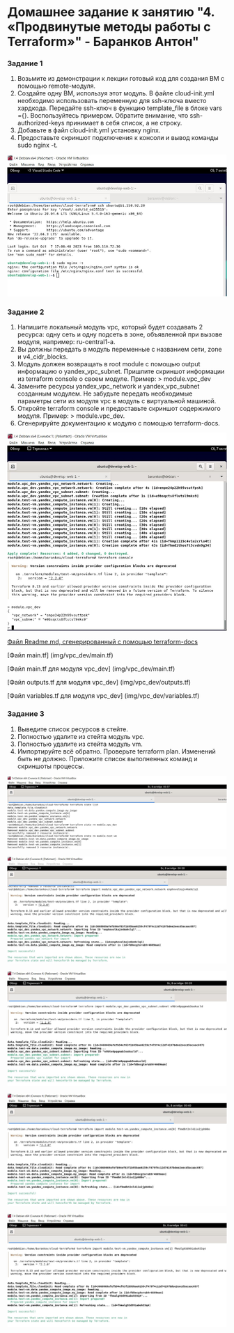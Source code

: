 # Домашнее задание к занятию "4. «Продвинутые методы работы с Terraform»" - Баранков Антон"

### Задание 1
1. Возьмите из демонстрации к лекции готовый код для создания ВМ с помощью remote-модуля.  
2. Создайте одну ВМ, используя этот модуль. В файле cloud-init.yml необходимо использовать переменную для ssh-ключа вместо хардкода. Передайте ssh-ключ в функцию template_file в блоке vars ={}.   Воспользуйтесь примером. Обратите внимание, что ssh-authorized-keys принимает в себя список, а не строку.  
3. Добавьте в файл cloud-init.yml установку nginx.  
4. Предоставьте скриншот подключения к консоли и вывод команды sudo nginx -t.  

![Скриншот](img/1.JPG)

### Задание 2
1. Напишите локальный модуль vpc, который будет создавать 2 ресурса: одну сеть и одну подсеть в зоне, объявленной при вызове модуля, например: ru-central1-a.  
2. Вы должны передать в модуль переменные с названием сети, zone и v4_cidr_blocks.  
3. Модуль должен возвращать в root module с помощью output информацию о yandex_vpc_subnet. Пришлите скриншот информации из terraform console о своем модуле. Пример: > module.vpc_dev  
4. Замените ресурсы yandex_vpc_network и yandex_vpc_subnet созданным модулем. Не забудьте передать необходимые параметры сети из модуля vpc в модуль с виртуальной машиной.  
5. Откройте terraform console и предоставьте скриншот содержимого модуля. Пример: > module.vpc_dev.  
6. Сгенерируйте документацию к модулю с помощью terraform-docs.  

![Скриншот](img/2.1.JPG)

[Файл Readme.md, сгенерированный с помощью terraform-docs](img/vpc_dev/Readme.md)

[Файл main.tf] (img/vpc_dev/main.tf)

[Файл main.tf для модуля vpc_dev] (img/vpc_dev/main.tf)

[Файл outputs.tf для модуля vpc_dev] (img/vpc_dev/outputs.tf)

[Файл variables.tf для модуля vpc_dev] (img/vpc_dev/variables.tf)

### Задание 3
1. Выведите список ресурсов в стейте.  
2. Полностью удалите из стейта модуль vpc.  
3. Полностью удалите из стейта модуль vm.  
4. Импортируйте всё обратно. Проверьте terraform plan. Изменений быть не должно. Приложите список выполненных команд и скриншоты процессы.  

![Скриншот](img/3.1.JPG)

![Скриншот](img/3.2.JPG)

![Скриншот](img/3.3.JPG)

![Скриншот](img/3.4.JPG)

![Скриншот](img/3.5.JPG)

